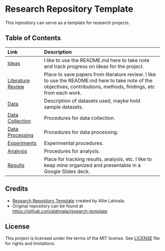 # Research Repository Template

This repository can serve as a template for research projects.


## Table of Contents

| Link           | Description     |
| :------------- |:-------------|
| [Ideas](https://github.com/alahnala/research-template/tree/master/Ideas)    | I like to use the README.md here to take note and track progress on ideas for the project. | 
| [Literature Review](https://github.com/alahnala/research-template/tree/master/Literature-Review)     | Place to save papers from literature review. I like to use the README.md here to take note of the objectives, contributions, methods, findings, etc from each work.      |
| [Data](https://github.com/alahnala/research-template/tree/master/Data)| Description of datasets used, maybe hold sample datasets.     |
| [Data Collection](https://github.com/alahnala/research-template/tree/master/Data-Collection)| Procedures for data collection.   |
| [Data Processing](https://github.com/alahnala/research-template/tree/master/Data-Processing)| Procedures for data processing. |
| [Experiments](https://github.com/alahnala/research-template/tree/master/Experiments)| Experimental procedures.    |
| [Analysis](https://github.com/alahnala/research-template/tree/master/Analysis) | Procedures for analysis. |
| [Results](https://github.com/alahnala/research-template/tree/master/Results) | Place for tracking results, analysis, etc. I like to keep mine organized and presentable in a Google Slides deck. |



## Credits

- [Research Repository Template](https://github.com/alahnala/research-template) created by Allie Lahnala. 
- Original repository can be found at https://github.com/alahnala/research-template.

## License

This project is licensed under the terms of the MIT license. See [LICENSE](https://github.com/alahnala/research-template/blob/master/LICENSE) file for rights and limitations.

